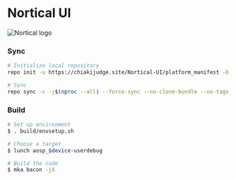 # Nortical UI #

![Nortical logo](https://chiakijudge.site/img/Banner.png)

### Sync ###

```bash
# Initialize local repository
repo init -u https://chiakijudge.site/Nortical-UI/platform_manifest -b 11-R

# Sync
repo sync -c -j$(nproc --all) --force-sync --no-clone-bundle --no-tags
```

### Build ###

```bash
# Set up environment
$ . build/envsetup.sh

# Choose a target
$ lunch aosp_$device-userdebug

# Build the code
$ mka bacon -jX
```
